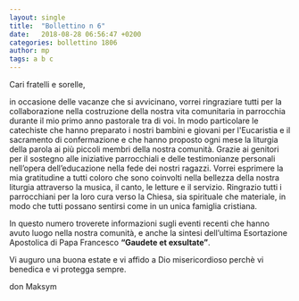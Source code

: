 ```yaml
---
layout: single
title:  "Bollettino n 6"
date:   2018-08-28 06:56:47 +0200
categories: bollettino 1806
author: mp
tags: a b c
---
```



Cari fratelli e sorelle,

in occasione delle vacanze che si avvicinano, vorrei ringraziare tutti per la collaborazione nella costruzione della nostra vita comunitaria in parrocchia durante il mio primo anno pastorale tra di voi. In modo particolare  le catechiste che hanno preparato i nostri bambini e giovani per l'Eucaristia e il sacramento di confermazione e che hanno proposto ogni mese la liturgia della parola ai più piccoli membri della nostra comunità. Grazie ai genitori per il sostegno alle iniziative parrocchiali e delle testimonianze personali nell’opera dell’educazione nella fede dei nostri ragazzi. Vorrei esprimere la mia gratitudine a tutti coloro che sono coinvolti nella bellezza della nostra liturgia attraverso la musica, il canto, le letture e il servizio. Ringrazio tutti i parrocchiani per la loro cura verso la Chiesa, sia spirituale che materiale, in modo che tutti possano sentirsi come in un unica famiglia cristiana.

In questo numero troverete informazioni sugli eventi recenti che hanno avuto luogo  nella nostra comunità, e anche la sintesi dell’ultima Esortazione Apostolica di Papa Francesco **“Gaudete et exsultate”**.                                                                

Vi auguro una buona estate e vi affido a Dio misericordioso perchè vi benedica e vi protegga sempre. 
                                                                                                      
don Maksym 	

